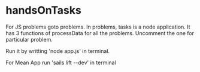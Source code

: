 # handsOnTasks

For JS problems goto problems. In problems, tasks is a node application. It has 3 functions of processData for all the problems. Uncomment the one for particular problem. 

Run it by writting 'node app.js' in terminal.

For Mean App run 'sails lift --dev' in terminal 


